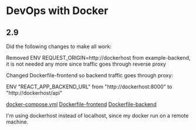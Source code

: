 # DevOps with Docker
## 2.9

Did the following changes to make all work:

Removed ENV REQUEST_ORIGIN=http://dockerhost from example-backend, it is not needed any more since traffic goes through reverse proxy

Changed Dockerfile-frontend so backend traffic goes through proxy:

ENV "REACT_APP_BACKEND_URL" from "http://dockerhost:8000" to "http://dockerhost/api"

[docker-compose.yml](docker-compose.yml)
[Dockerfile-frontend](Dockerfile-frontend)
[Dockerfile-backend](Dockerfile-backend)

I'm using dockerhost instead of localhost, since my docker run on a remote machine.
